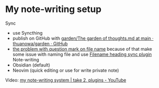 # My note-writing setup

Sync
- use Syncthing
- publish on GitHub with [garden/The garden of thoughts.md at main · thuanowa/garden · GitHub](https://github.com/thuanowa/garden/blob/main/The%20garden%20of%20thoughts.md)
- [the problem with question mark on file name](the%20problem%20with%20question%20mark%20on%20file%20name.md) because of that make some issue with naming file and use [Filename heading sync plugin](Filename%20heading%20sync%20plugin.md) 
Note-writing
- Obsidian (default)
- Neovim (quick editing or use for write private note)

Video: [my note-writing system | take 2, plugins - YouTube](https://www.youtube.com/watch?v=KJpDepXMEPo)